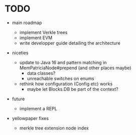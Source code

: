 # TODO

- main roadmap
  - implement Verkle trees
  - implement EVM
  - write developper guide detailing the architecture

- niceties
  - update to Java 16 and pattern matching in MemPatriciaNode#prepend (and other places maybe)
    - data classes?
    - unreachable switches on enums
  - rethink how configuration (Config etc) works
    - maybe let Blocks.DB be part of the context?

- future
  - implement a REPL
      
- yellowpaper fixes
  - merkle tree extension node index